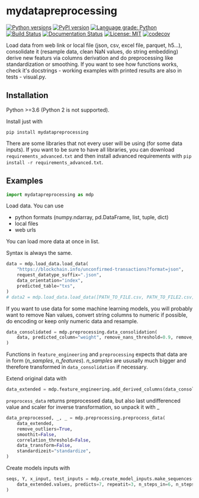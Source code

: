 # mydatapreprocessing

[![Python versions](https://img.shields.io/pypi/pyversions/mydatapreprocessing.svg)](https://pypi.python.org/pypi/mydatapreprocessing/) [![PyPI version](https://badge.fury.io/py/mydatapreprocessing.svg)](https://badge.fury.io/py/mydatapreprocessing) [![Language grade: Python](https://img.shields.io/lgtm/grade/python/g/Malachov/mydatapreprocessing.svg?logo=lgtm&logoWidth=18)](https://lgtm.com/projects/g/Malachov/mydatapreprocessing/context:python) [![Build Status](https://travis-ci.com/Malachov/mydatapreprocessing.svg?branch=master)](https://travis-ci.com/Malachov/mydatapreprocessing) [![Documentation Status](https://readthedocs.org/projects/mydatapreprocessing/badge/?version=latest)](https://mydatapreprocessing.readthedocs.io/en/latest/?badge=latest) [![License: MIT](https://img.shields.io/badge/License-MIT-yellow.svg)](https://opensource.org/licenses/MIT) [![codecov](https://codecov.io/gh/Malachov/mydatapreprocessing/branch/master/graph/badge.svg)](https://codecov.io/gh/Malachov/mydatapreprocessing)

Load data from web link or local file (json, csv, excel file, parquet, h5...), consolidate it (resample data, clean NaN values, do string embedding) derive new featurs via columns derivation and do preprocessing like
standardization or smoothing. If you want to see how functions works, check it's docstrings - working examples with printed results are also in tests - visual.py.


## Installation

Python >=3.6 (Python 2 is not supported).

Install just with

```console
pip install mydatapreprocessing
```

There are some libraries that not every user will be using (for some data inputs).
If you want to be sure to have all libraries, you can download `requirements_advanced.txt` and then install
advanced requirements with `pip install -r requirements_advanced.txt`.


## Examples

<!--phmdoctest-setup-->
```python
import mydatapreprocessing as mdp
```

Load data. You can use
- python formats (numpy.ndarray, pd.DataFrame, list, tuple, dict)
- local files
- web urls

You can load more data at once in list.

Syntax is always the same.

<!--phmdoctest-label test_load_data-->
<!--phmdoctest-share-names-->
```python
data = mdp.load_data.load_data(
    "https://blockchain.info/unconfirmed-transactions?format=json",
    request_datatype_suffix=".json",
    data_orientation="index",
    predicted_table="txs",
)
# data2 = mdp.load_data.load_data([PATH_TO_FILE.csv, PATH_TO_FILE2.csv])
```

If you want to use data for some machine learning models, you will probably want to remove Nan values, convert string columns to numeric if possible, do encoding or keep only numeric data and resample.

<!--phmdoctest-label test_consolidation-->
<!--phmdoctest-share-names-->
```python
data_consolidated = mdp.preprocessing.data_consolidation(
    data, predicted_column="weight", remove_nans_threshold=0.9, remove_nans_or_replace="interpolate"
)
```

Functions in `feature_engineering` and `preprocessing` expects that data are in form (*n_samples*, *n_features*).
*n_samples* are ususally much bigger and therefore transformed in `data_consolidation` if necessary.

Extend original data with

<!--phmdoctest-label test_feature_engineering-->
<!--phmdoctest-share-names-->
```python
data_extended = mdp.feature_engineering.add_derived_columns(data_consolidated, differences=True, rolling_means=32)
```

`preprocess_data` returns preprocessed data, but also last undifferenced value and scaler for inverse
transformation, so unpack it with _

<!--phmdoctest-label test_preprocess_data-->
<!--phmdoctest-share-names-->
```python
data_preprocessed, _, _ = mdp.preprocessing.preprocess_data(
    data_extended,
    remove_outliers=True,
    smoothit=False,
    correlation_threshold=False,
    data_transform=False,
    standardizeit="standardize",
)
```

Create models inputs with

<!--phmdoctest-label test_create_inputs-->
<!--phmdoctest-share-names-->
```python
seqs, Y, x_input, test_inputs = mdp.create_model_inputs.make_sequences(
    data_extended.values, predicts=7, repeatit=3, n_steps_in=6, n_steps_out=1, constant=1
)
```
